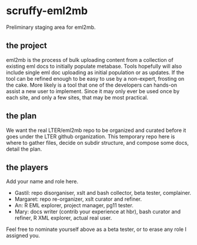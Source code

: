 # scruffy-eml2mb
Preliminary staging area for eml2mb. 

## the project
eml2mb is the process of bulk uploading content from a collection of existing eml docs to initially populate metabase. Tools hopefully will also include single eml doc uploading as initial population or as updates. If the tool can be refined enough to be easy to use by a non-expert, frosting on the cake. More likely is a tool that one of the developers can hands-on assist a new user to implement. Since it may only ever be used once by each site, and only a few sites, that may be most practical.

## the plan
We want the real LTER/eml2mb repo to be organized and curated before it goes under the LTER github organization. This temporary repo here is where to gather files, decide on subdir structure, and compose some docs, detail the plan.

## the players
Add your name and role here.
- Gastil: repo disorganiser, xslt and bash collector, beta tester, complainer.
- Margaret: repo re-organizer, xslt curator and refiner.
- An: R EML explorer, project manager, pg11 tester.
- Mary: docs writer (contrib your experience at hbr), bash curator and refiner, R XML explorer, actual real user.

Feel free to nominate yourself above as a beta tester, or to erase any role I assigned you.

